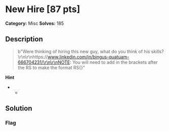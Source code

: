 # New Hire [87 pts]

**Category:** Misc
**Solves:** 185

## Description
>b"Were thinking of hiring this new guy, what do you think of his skills?\r\n\r\nhttps://www.linkedin.com/in/bingus-quatuam-666704231/\r\n\r\nNOTE: You will need to add in the brackets after the RS to make the format RS{}"

**Hint**
* -

## Solution

### Flag

